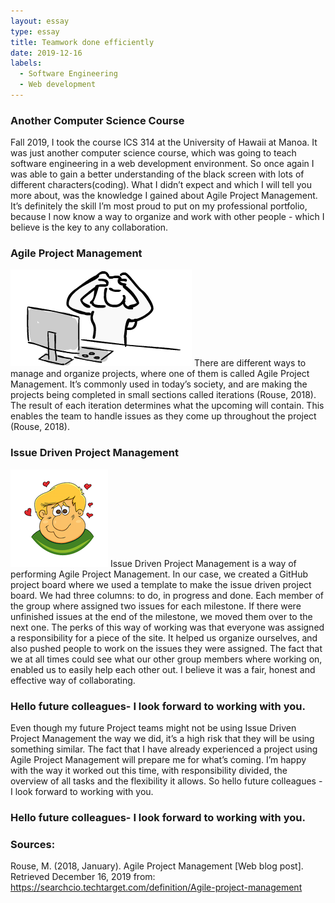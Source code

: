 ```yaml
---
layout: essay
type: essay
title: Teamwork done efficiently
date: 2019-12-16
labels:
  - Software Engineering
  - Web development
---
```



<h3>Another Computer Science Course</h3>
Fall 2019, I took the course ICS 314 at the University of Hawaii at Manoa. It was just another computer science course, which was going to teach software engineering in a web development environment. So once again I was able to gain a better understanding of the black screen with lots of different characters(coding). What I didn’t expect and which I will tell you more about, was the knowledge I gained about Agile Project Management. It’s definitely the skill I’m most proud to put on my professional portfolio, because I now know a way to organize and work with other people - which I believe is the key to any collaboration.


<h3>Agile Project Management</h3>
<img class="ui small left floated image" src="../images/frustration.png">
There are different ways to manage and organize projects, where one of them is called Agile Project Management. It’s commonly used in today’s society, and are making the projects being completed in small sections called iterations (Rouse, 2018). The result of each iteration determines what the upcoming will contain. This enables the team to handle issues as they come up throughout the project (Rouse, 2018). 

<h3>Issue Driven Project Management</h3>
<img class="ui small right rounded floated image" src="../images/love.png">
Issue Driven Project Management is a way of performing Agile Project Management. In our case, we created a GitHub project board where we used a template to make the issue driven project board. We had three columns: to do, in progress and done. Each member of the group where assigned two issues for each milestone. If there were unfinished issues at the end of the milestone, we moved them over to the next one. The perks of this way of working was that everyone was assigned a responsibility for a piece of the site. It helped us organize ourselves, and also pushed people to work on the issues they were assigned. The fact that we at all times could see what our other group members where working on, enabled us to easily help each other out. I believe it was a fair, honest and effective way of collaborating.

<h3>Hello future colleagues- I look forward to working with you.</h3>
Even though my future Project teams might not be using Issue Driven Project Management the way we did, it’s a high risk that they will be using something similar. The fact that I have already experienced a project using Agile Project Management will prepare me for what’s coming. I’m happy with the way it worked out this time, with responsibility divided, the overview of all tasks and the flexibility it allows. So hello future colleagues - I look forward to working with you.

<h3>Hello future colleagues- I look forward to working with you.</h3>

<h3> Sources: </h3>
Rouse, M. (2018, January). Agile Project Management [Web blog post]. Retrieved December 16, 2019 from: <a href= "https://searchcio.techtarget.com/definition/Agile-project-management">https://searchcio.techtarget.com/definition/Agile-project-management </a>
